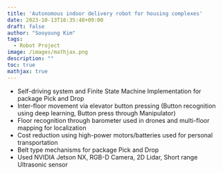 ```yaml
---
title: 'Autonomous indoor delivery robot for housing complexes'
date: 2023-10-13T16:35:48+09:00
draft: false
author: "Sooyoung Kim"
tags:
  - Robot Project
image: /images/mathjax.png
description: ""
toc: true
mathjax: true
---
```



- Self-driving system and Finite State Machine Implementation for package Pick and Drop
- Inter-floor movement via elevator button pressing (Button recognition using deep learning, Button press through Manipulator)
- Floor recognition through barometer used in drones and multi-floor mapping for localization
- Cost reduction using high-power motors/batteries used for personal transportation
- Belt type mechanisms for package Pick and Drop 
- Used NVIDIA Jetson NX, RGB-D Camera, 2D Lidar, Short range Ultrasonic sensor
